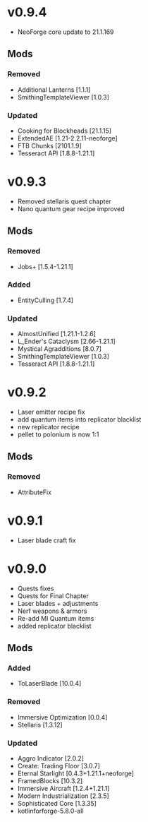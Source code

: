 # v0.9.4
- NeoForge core update to 21.1.169

## Mods

### Removed
- Additional Lanterns [1.1.1] 
- SmithingTemplateViewer [1.0.3] 

### Updated
- Cooking for Blockheads [21.1.15] 
- ExtendedAE [1.21-2.2.11-neoforge] 
- FTB Chunks [2101.1.9] 
- Tesseract API [1.8.8-1.21.1] 

# v0.9.3
- Removed stellaris quest chapter
- Nano quantum gear recipe improved

## Mods

### Removed
- Jobs+ [1.5.4-1.21.1] 

### Added
- EntityCulling [1.7.4] 

### Updated
- AlmostUnified [1.21.1-1.2.6] 
- L_Ender's Cataclysm [2.66-1.21.1] 
- Mystical Agradditions [8.0.7] 
- SmithingTemplateViewer [1.0.3] 
- Tesseract API [1.8.8-1.21.1] 

# v0.9.2
- Laser emitter recipe fix
- add quantum items into replicator blacklist
- new replicator recipe
- pellet to polonium is now 1:1

## Mods

### Removed
- AttributeFix

# v0.9.1
- Laser blade craft fix

# v0.9.0
- Quests fixes
- Quests for Final Chapter
- Laser blades + adjustments
- Nerf weapons & armors
- Re-add MI Quantum items
- added replicator blacklist

## Mods

### Added
- ToLaserBlade [10.0.4] 

### Removed
- Immersive Optimization [0.0.4] 
- Stellaris [1.3.12] 

### Updated
- Aggro Indicator [2.0.2] 
- Create: Trading Floor [3.0.7] 
- Eternal Starlight [0.4.3+1.21.1+neoforge] 
- FramedBlocks [10.3.2] 
- Immersive Aircraft [1.2.4+1.21.1] 
- Modern Industrialization [2.3.5] 
- Sophisticated Core [1.3.35] 
- kotlinforforge-5.8.0-all 